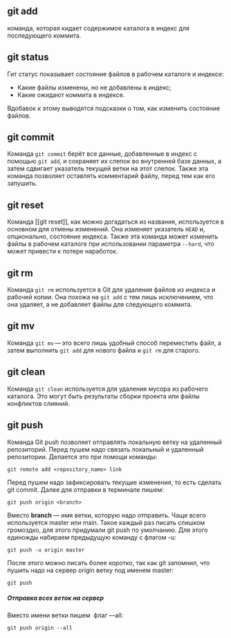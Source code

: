 ## git add
команда, которая кидает содержимое каталога в индекс для последующего коммита.

## git status

Гит статус показывает состояние файлов в рабочем каталоге и индексе: 
- Какие файлы изменены, но не добавлены в индекс; 
- Какие ожидают коммита в индексе.

Вдобавок к этому выводятся подсказки о том, как изменить состояние файлов.


## git commit
Команда `git commit` берёт все данные, добавленные в индекс с помощью `git add`, и сохраняет их слепок во внутренней базе данных, а затем сдвигает указатель текущей ветки на этот слепок. Также эта команда позволяет оставлять комментарий файлу, перед тем как его запушить.


## git reset
Команда [[git reset]], как можно догадаться из названия, используется в основном для отмены изменений. Она изменяет указатель `HEAD` и, опционально, состояние индекса. Также эта команда может изменить файлы в рабочем каталоге при использовании параметра `--hard`, что может привести к потере наработок.


## git rm
Команда `git rm` используется в Git для удаления файлов из индекса и рабочей копии. Она похожа на `git add` с тем лишь исключением, что она удаляет, а не добавляет файлы для следующего коммита.

## git mv
Команда `git mv` — это всего лишь удобный способ переместить файл, а затем выполнить `git add` для нового файла и `git rm` для старого.

## git clean
Команда `git clean` используется для удаления мусора из рабочего каталога. Это могут быть результаты сборки проекта или файлы конфликтов слияний.

## git push
Команда Git push позволяет отправлять локальную ветку на удаленный репозиторий.
Перед пушем надо связать локальный и удаленный репозитории. Делается это при помощи команды:
```
git remote add <repository_name> link
```
Перед пушем надо зафиксировать текущие изменения, то есть сделать git commit.
Далее для отправки в терминале пишем:
```
git push origin <branch> 
```
Вместо **branch** — имя ветки, которую надо отправить. Чаще всего используется master или main.
Такое каждый раз писать слишком громоздко, для этого придумали git push по умолчанию. Для этого единожды набираем предыдущую команду с флагом -u:
```
git push -u origin master
```

После этого можно писать более коротко, так как git запомнил, что пушить надо на сервер origin ветку под именем master:

```
git push
```
##### Отправка всех веток на сервер
Вместо имени ветки пишем  флаг —all: 
```
git push origin --all
```
